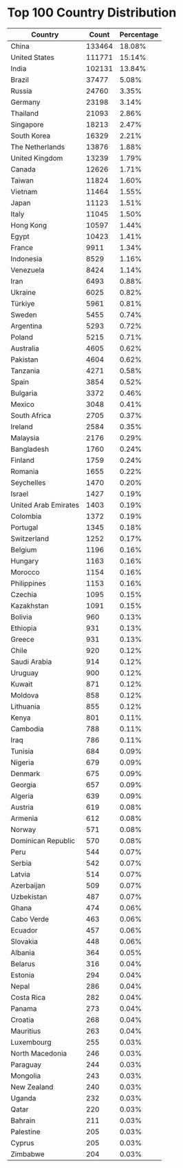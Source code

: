 # Top 100 Country Distribution
| Country | Count | Percentage |
|----|----|----|
| China | 133464 | 18.08% |
| United States | 111771 | 15.14% |
| India | 102131 | 13.84% |
| Brazil | 37477 | 5.08% |
| Russia | 24760 | 3.35% |
| Germany | 23198 | 3.14% |
| Thailand | 21093 | 2.86% |
| Singapore | 18213 | 2.47% |
| South Korea | 16329 | 2.21% |
| The Netherlands | 13876 | 1.88% |
| United Kingdom | 13239 | 1.79% |
| Canada | 12626 | 1.71% |
| Taiwan | 11824 | 1.60% |
| Vietnam | 11464 | 1.55% |
| Japan | 11123 | 1.51% |
| Italy | 11045 | 1.50% |
| Hong Kong | 10597 | 1.44% |
| Egypt | 10423 | 1.41% |
| France | 9911 | 1.34% |
| Indonesia | 8529 | 1.16% |
| Venezuela | 8424 | 1.14% |
| Iran | 6493 | 0.88% |
| Ukraine | 6025 | 0.82% |
| Türkiye | 5961 | 0.81% |
| Sweden | 5455 | 0.74% |
| Argentina | 5293 | 0.72% |
| Poland | 5215 | 0.71% |
| Australia | 4605 | 0.62% |
| Pakistan | 4604 | 0.62% |
| Tanzania | 4271 | 0.58% |
| Spain | 3854 | 0.52% |
| Bulgaria | 3372 | 0.46% |
| Mexico | 3048 | 0.41% |
| South Africa | 2705 | 0.37% |
| Ireland | 2584 | 0.35% |
| Malaysia | 2176 | 0.29% |
| Bangladesh | 1760 | 0.24% |
| Finland | 1759 | 0.24% |
| Romania | 1655 | 0.22% |
| Seychelles | 1470 | 0.20% |
| Israel | 1427 | 0.19% |
| United Arab Emirates | 1403 | 0.19% |
| Colombia | 1372 | 0.19% |
| Portugal | 1345 | 0.18% |
| Switzerland | 1252 | 0.17% |
| Belgium | 1196 | 0.16% |
| Hungary | 1163 | 0.16% |
| Morocco | 1154 | 0.16% |
| Philippines | 1153 | 0.16% |
| Czechia | 1095 | 0.15% |
| Kazakhstan | 1091 | 0.15% |
| Bolivia | 960 | 0.13% |
| Ethiopia | 931 | 0.13% |
| Greece | 931 | 0.13% |
| Chile | 920 | 0.12% |
| Saudi Arabia | 914 | 0.12% |
| Uruguay | 900 | 0.12% |
| Kuwait | 871 | 0.12% |
| Moldova | 858 | 0.12% |
| Lithuania | 855 | 0.12% |
| Kenya | 801 | 0.11% |
| Cambodia | 788 | 0.11% |
| Iraq | 786 | 0.11% |
| Tunisia | 684 | 0.09% |
| Nigeria | 679 | 0.09% |
| Denmark | 675 | 0.09% |
| Georgia | 657 | 0.09% |
| Algeria | 639 | 0.09% |
| Austria | 619 | 0.08% |
| Armenia | 612 | 0.08% |
| Norway | 571 | 0.08% |
| Dominican Republic | 570 | 0.08% |
| Peru | 544 | 0.07% |
| Serbia | 542 | 0.07% |
| Latvia | 514 | 0.07% |
| Azerbaijan | 509 | 0.07% |
| Uzbekistan | 487 | 0.07% |
| Ghana | 474 | 0.06% |
| Cabo Verde | 463 | 0.06% |
| Ecuador | 457 | 0.06% |
| Slovakia | 448 | 0.06% |
| Albania | 364 | 0.05% |
| Belarus | 316 | 0.04% |
| Estonia | 294 | 0.04% |
| Nepal | 286 | 0.04% |
| Costa Rica | 282 | 0.04% |
| Panama | 273 | 0.04% |
| Croatia | 268 | 0.04% |
| Mauritius | 263 | 0.04% |
| Luxembourg | 255 | 0.03% |
| North Macedonia | 246 | 0.03% |
| Paraguay | 244 | 0.03% |
| Mongolia | 243 | 0.03% |
| New Zealand | 240 | 0.03% |
| Uganda | 232 | 0.03% |
| Qatar | 220 | 0.03% |
| Bahrain | 211 | 0.03% |
| Palestine | 205 | 0.03% |
| Cyprus | 205 | 0.03% |
| Zimbabwe | 204 | 0.03% |
